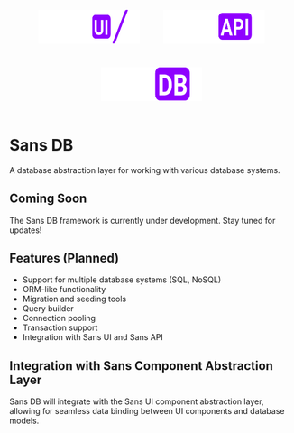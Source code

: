 <p align="center">
  <img src="../ui/static/logos/ui/logo.sans-ui.white.svg" alt="Sans UI Logo" width="180" height="60" style="margin: 1.2rem;" />
  <img src="../ui/static/logos/api/logo.sans-api.white.svg" alt="Sans API Logo" width="180" height="60" style="margin: 1.2rem;" />
  <img src="../ui/static/logos/db/logo.sans-db.white.svg" alt="Sans DB Logo" width="180" height="60" style="margin: 1.2rem;" />
</p>

# Sans DB

A database abstraction layer for working with various database systems.

## Coming Soon

The Sans DB framework is currently under development. Stay tuned for updates!

## Features (Planned)

- Support for multiple database systems (SQL, NoSQL)
- ORM-like functionality
- Migration and seeding tools
- Query builder
- Connection pooling
- Transaction support
- Integration with Sans UI and Sans API

## Integration with Sans Component Abstraction Layer

Sans DB will integrate with the Sans UI component abstraction layer, allowing for seamless data binding between UI components and database models.

